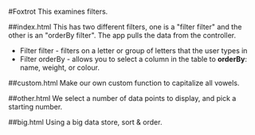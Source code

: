 #Foxtrot
This examines filters.

##index.html
This has two different filters, one is a "filter filter" and the other is an "orderBy filter". The app pulls the data from the controller.
* Filter filter - filters on a letter or group of letters that the user types in
* Filter orderBy - allows you to select a column in the table to **orderBy**: name, weight, or colour.

##custom.html
Make our own custom function to capitalize all vowels.

##other.html
We select a number of data points to display, and pick a starting number.

##big.html
Using a big data store, sort & order.
